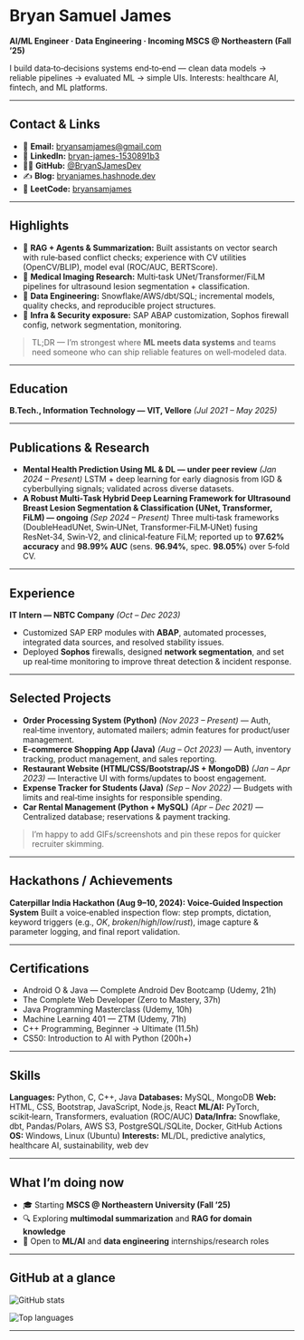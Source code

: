 # Bryan Samuel James

**AI/ML Engineer · Data Engineering · Incoming MSCS @ Northeastern (Fall ’25)**

I build data‑to‑decisions systems end‑to‑end — clean data models → reliable pipelines → evaluated ML → simple UIs. Interests: healthcare AI, fintech, and ML platforms.

---

## Contact & Links

* 📧 **Email:** [bryansamjames@gmail.com](mailto:bryansamjames@gmail.com)
* 🔗 **LinkedIn:** [bryan-james-1530891b3](https://www.linkedin.com/in/bryan-james-1530891b3/)
* 🧑‍💻 **GitHub:** [@BryanSJamesDev](https://github.com/BryanSJamesDev)
* ✍️ **Blog:** [bryanjames.hashnode.dev](https://bryanjames.hashnode.dev/)
* 🧩 **LeetCode:** [bryansamjames](https://leetcode.com/bryansamjames/)

---

## Highlights

* 🧠 **RAG + Agents & Summarization:** Built assistants on vector search with rule‑based conflict checks; experience with CV utilities (OpenCV/BLIP), model eval (ROC/AUC, BERTScore).
* 🏥 **Medical Imaging Research:** Multi‑task UNet/Transformer/FiLM pipelines for ultrasound lesion segmentation + classification.
* 🧱 **Data Engineering:** Snowflake/AWS/dbt/SQL; incremental models, quality checks, and reproducible project structures.
* 🔐 **Infra & Security exposure:** SAP ABAP customization, Sophos firewall config, network segmentation, monitoring.

> TL;DR — I’m strongest where **ML meets data systems** and teams need someone who can ship reliable features on well‑modeled data.

---

## Education

**B.Tech., Information Technology — VIT, Vellore** *(Jul 2021 – May 2025)*

---

## Publications & Research

* **Mental Health Prediction Using ML & DL — under peer review** *(Jan 2024 – Present)*
  LSTM + deep learning for early diagnosis from IGD & cyberbullying signals; validated across diverse datasets.
* **A Robust Multi‑Task Hybrid Deep Learning Framework for Ultrasound Breast Lesion Segmentation & Classification (UNet, Transformer, FiLM) — ongoing** *(Sep 2024 – Present)*
  Three multi‑task frameworks (DoubleHeadUNet, Swin‑UNet, Transformer‑FiLM‑UNet) fusing ResNet‑34, Swin‑V2, and clinical‑feature FiLM; reported up to **97.62% accuracy** and **98.99% AUC** (sens. **96.94%**, spec. **98.05%**) over 5‑fold CV.

---

## Experience

**IT Intern — NBTC Company** *(Oct – Dec 2023)*

* Customized SAP ERP modules with **ABAP**, automated processes, integrated data sources, and resolved stability issues.
* Deployed **Sophos** firewalls, designed **network segmentation**, and set up real‑time monitoring to improve threat detection & incident response.

---

## Selected Projects

* **Order Processing System (Python)** *(Nov 2023 – Present)* — Auth, real‑time inventory, automated mailers; admin features for product/user management.
* **E‑commerce Shopping App (Java)** *(Aug – Oct 2023)* — Auth, inventory tracking, product management, and sales reporting.
* **Restaurant Website (HTML/CSS/Bootstrap/JS + MongoDB)** *(Jan – Apr 2023)* — Interactive UI with forms/updates to boost engagement.
* **Expense Tracker for Students (Java)** *(Sep – Nov 2022)* — Budgets with limits and real‑time insights for responsible spending.
* **Car Rental Management (Python + MySQL)** *(Apr – Dec 2021)* — Centralized database; reservations & payment tracking.

> I’m happy to add GIFs/screenshots and pin these repos for quicker recruiter skimming.

---

## Hackathons / Achievements

**Caterpillar India Hackathon (Aug 9–10, 2024): Voice‑Guided Inspection System**
Built a voice‑enabled inspection flow: step prompts, dictation, keyword triggers (e.g., *OK*, *broken*/*high*/*low*/*rust*), image capture & parameter logging, and final report validation.

---

## Certifications

* Android O & Java — Complete Android Dev Bootcamp (Udemy, 21h)
* The Complete Web Developer (Zero to Mastery, 37h)
* Java Programming Masterclass (Udemy, 10h)
* Machine Learning 401 — ZTM (Udemy, 71h)
* C++ Programming, Beginner → Ultimate (11.5h)
* CS50: Introduction to AI with Python (200h+)

---

## Skills

**Languages:** Python, C, C++, Java
**Databases:** MySQL, MongoDB
**Web:** HTML, CSS, Bootstrap, JavaScript, Node.js, React
**ML/AI:** PyTorch, scikit‑learn, Transformers, evaluation (ROC/AUC)
**Data/Infra:** Snowflake, dbt, Pandas/Polars, AWS S3, PostgreSQL/SQLite, Docker, GitHub Actions
**OS:** Windows, Linux (Ubuntu)
**Interests:** ML/DL, predictive analytics, healthcare AI, sustainability, web dev

---

## What I’m doing now

* 🎓 Starting **MSCS @ Northeastern University (Fall ’25)**
* 🔍 Exploring **multimodal summarization** and **RAG for domain knowledge**
* 🤝 Open to **ML/AI** and **data engineering** internships/research roles

---

## GitHub at a glance

![GitHub stats](https://github-readme-stats.vercel.app/api?username=BryanSJamesDev\&show_icons=true)

![Top languages](https://github-readme-stats.vercel.app/api/top-langs/?username=BryanSJamesDev\&layout=compact)

<!-- Optional: contribution streak (can be noisy)
![Streak](https://streak-stats.demolab.com?user=BryanSJamesDev)
-->

---
